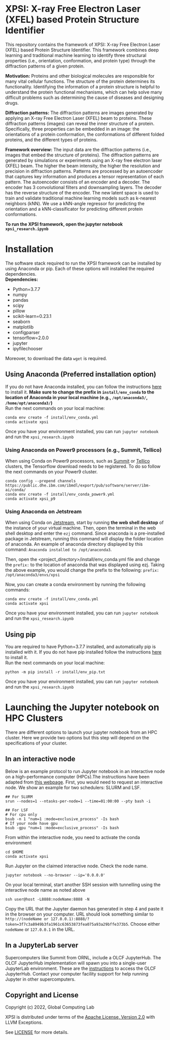 # XPSI: X-ray Free Electron Laser (XFEL) based Protein Structure Identifier 
This repository contains the framework of XPSI: X-ray Free Electron Laser (XFEL) based Protein Structure Identifier. This framework combines deep learning and traditional machine learning to identify three structural properties (i.e., orientation, conformation, and protein type) through the diffraction patterns of a given protein. 

**Motivation:** Proteins and other biological molecules are responsible for many vital cellular functions. The structure of the protein determines its functionality. Identifying the information of a protein structure is helpful to understand the protein functional mechanisms, which can help solve many difficult problems such as determining the cause of diseases and designing drugs.  

**Diffraction patterns:** The diffraction patterns are images generated by applying an X-ray Free Electron Laser (XFEL) beam to proteins. These diffraction patterns (images) can reveal the inner structure of a protein. Specifically, three properties can be embedded in an image: the orientations of a protein conformation, the conformations of different folded proteins, and the different types of proteins.  

**Framework overview:** The input data are the diffraction patterns (i.e., images that embed the structure of proteins). The diffraction patterns are generated by simulations or experiments using an X-ray free electron laser (XFEL) beam. The higher the beam intensity, the higher the resolution and precision in diffraction patterns. Patterns are processed by an autoencoder that captures key information and produces a tensor representation of each pattern. The autoencoder consists of an encoder and a decoder. The encoder has 3 convolutional filters and downsampling layers. The decoder has the reverse structure of the encoder. The new latent space is used to train and validate traditional machine learning models such as k-nearest neighbors (kNN). We use a kNN-angle regressor for predicting the orientation and a kNN-classificator for predicting different protein conformations.  

**To run the XPSI framework, open the jupyter notebook `xpsi_research.ipynb`**  

# Installation
The software stack required to run the XPSI framework can be installed by using Anaconda or pip. Each of these options will installed the required dependencies.  
**Dependencies:**  
* Python=3.7.7
* numpy
* pandas
* scipy
* pillow
* scikit-learn=0.23.1
* seaborn
* matplotlib
* configparser
* tensorflow=2.0.0
* jupyter 
* ipyfilechooser  
   
Moreover, to download the data `wget` is required.

## Using Anaconda (Preferred installation option)
If you do not have Anaconda installed, you can follow the instructions [here](https://docs.anaconda.com/anaconda/install/index.html) to install it.
**Make sure to change the prefix in `install/env_conda` to the location of Anaconda in your local machine (e.g., `/opt/anaconda3/`, `/home/opt/anaconda3/`)**  
Run the next commands on your local machine:  
```
conda env create -f install/env_conda.yml
conda activate xpsi
```
Once you have your environment installed, you can run `jupyter notebook` and run the `xpsi_research.ipynb`

### Using Anaconda on Power9 processors (e.g., Summit, Tellico)
When using Conda on Power9 processors, such as [Summit](https://www.olcf.ornl.gov/summit/) or [Tellico](https://globalcomputing.group/assets/pdf/sc19/talks/SC19_IBM_Presentation.pdf) clusters, the Tensorflow download needs to be registered. To do so follow the next commands on your Power9 cluster.  
```
conda config --prepend channels https://public.dhe.ibm.com/ibmdl/export/pub/software/server/ibm-ai/conda/
conda env create -f install/env_conda_power9.yml
conda activate xpsi_p9
```

### Using Anaconda on Jetstream
When using Conda on [Jetstream](https://jetstream-cloud.org/), start by running **the web shell desktop** of the instance of your virtual machine. Then, open the terminal in the web shell desktop and enter the ```ezj``` command. Since anaconda is a pre-installed package in Jetstream, running this command will display the folder location of anaconda. An example of anaconda directory displayed by this command: ```Anaconda installed to /opt/anaconda3```.

Then, open the <project_directory>/install/env_conda.yml file and change the ```prefix:``` to the location of anaconda that was displayed using ezj. Taking the above example, you would change the prefix to the following:
```prefix: /opt/anaconda3/envs/xpsi```

Now, you can create a conda environment by running the following commands:
```
conda env create -f install/env_conda.yml
conda activate xpsi
```

Once you have your environment installed, you can run `jupyter notebook` and run the `xpsi_research.ipynb`


## Using pip
You are required to have Python=3.7.7 installed, and automatically pip is installed with it. If you do not have pip installed follow the instructions [here](https://pip.pypa.io/en/stable/installation/) to install it.   
Run the next commands on your local machine:
```
python -m pip install -r install/env_pip.txt
```
Once you have your environment installed, you can run `jupyter notebook` and run the `xpsi_research.ipynb`

# Launching the Jupyter notebook on HPC Clusters
There are different options to launch your jupyter notebook from an HPC cluster. Here we provide two options but this step will depend on the specifications of your cluster.  
## In an interactive node
Below is an example protocol to run Jupyter notebook in an interactive node on a high-performance computer (HPCs).The instructions have been adapted from [this webpage](https://dev.to/rohitfarmer/how-to-run-jupyter-notebook-in-an-interactive-node-on-a-high-performance-computer-hpc-27mg).
First, you would need to request an interactive node. We show an example for two schedulers: SLURM and LSF. 
```
## For SLURM
srun --nodes=1 --ntasks-per-node=1 --time=01:00:00 --pty bash -i

## For LSF 
# For cpu only 
bsub -n 1 "num=1 :mode=exclusive_process" -Is bash
# If your node have gpu
bsub -gpu "num=1 :mode=exclusive_process" -Is bash
```
From within the interactive node, you need to activate the conda environment
```
cd $HOME
conda activate xpsi
```
Run Jupyter on the claimed interactive node. Check the node name.
```
jupyter notebook --no-browser --ip='0.0.0.0'
```
On your local terminal, start another SSH session with tunnelling using the interactive node name as noted above
```
ssh user@host -L8888:nodeName:8888 -N
```
Copy the URL that the Jupyter daemon has generated in step 4 and paste it in the browser on your computer. URL should look something similar to `http://(nodeName or 127.0.0.1):8888/?token=3f7c3a8949b3fa1961c63653873fea075a93a29bffe373b5`. Choose either `nodeName` or `127.0.0.1` in the URL.

## In a JupyterLab server
Supercomputers like Summit from ORNL, include a OLCF JupyterHub. The OLCF JupyterHub implementation will spawn you into a single-user JupyterLab environment. These are the [instructions](https://docs.olcf.ornl.gov/services_and_applications/jupyter/overview.html) to access the OLCF JupyterHub. Contact your computer facility support for help running Jupyter in other supercomputers.

## Copyright and License

Copyright (c) 2022, Global Computing Lab

XPSI is distributed under terms of the [Apache License, Version 2.0](http://www.apache.org/licenses/LICENSE-2.0) with LLVM Exceptions.

See [LICENSE](https://github.com/TauferLab/XPSI/blob/main/LICENSE) for more details.
